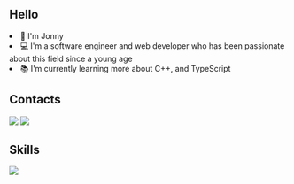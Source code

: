 <h2>Hello</h2>

<li>👋 I'm Jonny
<li>💻 I'm a software engineer and web developer who has been passionate about this field since a young age</li>
<li>📚 I'm currently learning more about C++, and TypeScript</li>

<h2>Contacts</h2>
<p>
<a href="https://www.linkedin.com/in/jonnytilahun/" target="_blank" ><img src="https://img.shields.io/badge/LinkedIn-0077B5?style=for-the-badge&logo=linkedin&logoColor=white"></a>
<a href="mailto: mustafa@binalhag.dev" target="_blank"><img src="https://img.shields.io/badge/jonnybiruk13@gmail.com-EA4335?style=flat-square&logo=Gmail&logoColor=FFFFFF" /></a>
</p>


<h2>Skills</h2>
<img src="https://github-readme-stats.vercel.app/api/top-langs/?username=jonnynotbravo&layout=compact&langs_count=8&theme=dark">




